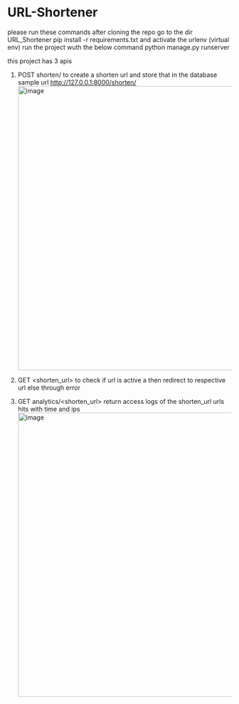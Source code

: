 # URL-Shortener
please run these commands after cloning the repo 
go to the dir URL_Shortener
  pip install -r requirements.txt
  and activate the urlenv (virtual env)
  run the project wuth the below command 
  python manage.py runserver

this project has 3 apis 
  1. POST shorten/ to create a shorten url and store that in the database
      sample url  http://127.0.0.1:8000/shorten/
      <img width="639" alt="image" src="https://github.com/user-attachments/assets/75d98c69-6125-4e6f-867d-562484faf831" />

  3. GET <shorten_url> to check if url is active a then redirect to respective url else through error

  4. GET analytics/<shorten_url> return access logs of the shorten_url urls hits with time and ips
    <img width="639" alt="image" src="https://github.com/user-attachments/assets/8492761e-710d-4792-8261-afcc5e1d19a7" />

  

